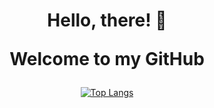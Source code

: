 <center>
<h1 align="center"><b> Hello, there! 👋

Welcome to my GitHub</b></h1>


[![Top Langs](https://github-readme-stats.vercel.app/api/top-langs/?username=guipaex&layout=compact&theme=dark&card_width=800)](https://github.com/anuraghazra/github-readme-stats)

<!--
**guipaex/guipaex** is a ✨ _special_ ✨ repository because its `README.md` (this file) appears on your GitHub profile.

Here are some ideas to get you started:

- 🔭 I’m currently working on ...
- 🌱 I’m currently learning ...
- 👯 I’m looking to collaborate on ...
- 🤔 I’m looking for help with ...
- 💬 Ask me about ...
- 📫 How to reach me: ...
- 😄 Pronouns: ...
- ⚡ Fun fact: ...
-->


</center>
